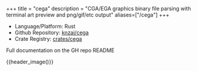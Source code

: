 +++
title = "cega"
description = "CGA/EGA graphics binary file parsing with terminal art preview and png/gif/etc output"
aliases=["/cega"]
+++

- Language/Platform: Rust
- Github Repository: [knzai/cega](https://github.com/knzai/cega)
- Crate Registry: [crates/cega](https://crates.io/crates/cega)

Full documentation on the GH repo README

{{header_image()}}